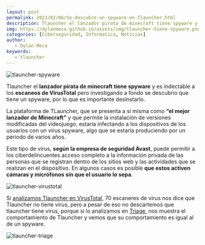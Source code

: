 ```yaml
---
layout: post
permalink: 2023/02/06/Se-descubre-un-spyware-en-Tlauncher.html
description: Tlauncher el lanzador pirata de minecraft tiene spyware y es indectable a los escaneos de VirusTotal pero investigando a fondo se descubrio que tiene un spyware, por lo que es importante desinstarlo 
img: https://dylanmeca.github.io/assets/img/tlauncher-tiene-spyware.png
categories: [Ciberseguridad, Informatica, Noticias]
author:
   - Dylan Meca
keywords:
   - tlauncher
---
```


![tlauncher-spyware](https://dylanmeca.github.io/assets/img/tlauncher-tiene-spyware.png)

Tlauncher el **lanzador pirata de minecraft tiene spyware** y es indectable a los **escaneos de VirusTotal** pero investigando a 
fondo se descubrio que tiene un spyware, por lo que es importante desinstarlo.

La plataforma de TLauncher, que se presenta a sí misma como **“el mejor lanzador de Minecraft”** y que permite la 
instalación de versiones modificadas del videojuego, estaría infectando a los dispositivos de los usuarios con un virus spyware, 
algo que se estaría produciendo por un periodo de varios años.

Este tipo de virus, **según la empresa de seguridad Avast**, puede permitir a los ciberdelincuentes acceso completo a la
información privada de las personas que se registran dentro de los sitios web y las actividades que se realizan en el dispositivo. 
En algunos casos es posible **que estos activen cámaras y micrófonos sin que el usuario lo sepa**.

![tlauncher-virustotal](https://dylanmeca.github.io/assets/img/tlauncher-virustotal.png)

Si [analizamos Tlauncher en VirusTotal](https://www.virustotal.com/gui/file/318df7404e6c4d5538a6d31997b95af52bbb8d40caf5553b3cbd9b1bc4f6db96), 70 escaneres de virus nos dice que Tlauncher no tiene virus, pero a pesar de eso no descartemos que tlauncher tiene virus, porque si lo analizamos en [Triage](https://tria.ge/), nos muestra el comportamiento de Tlauncher y vemos que su comportamiento es igual al de un spyware. 

![tlauncher-triage](https://dylanmeca.github.io/assets/img/tlauncher-triage.png)
